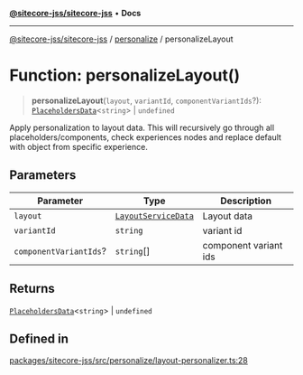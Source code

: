 [**@sitecore-jss/sitecore-jss**](../../README.md) • **Docs**

***

[@sitecore-jss/sitecore-jss](../../README.md) / [personalize](../README.md) / personalizeLayout

# Function: personalizeLayout()

> **personalizeLayout**(`layout`, `variantId`, `componentVariantIds`?): [`PlaceholdersData`](../../layout/type-aliases/PlaceholdersData.md)\<`string`\> \| `undefined`

Apply personalization to layout data. This will recursively go through all placeholders/components, check experiences nodes and replace default with object from specific experience.

## Parameters

| Parameter | Type | Description |
| ------ | ------ | ------ |
| `layout` | [`LayoutServiceData`](../../layout/interfaces/LayoutServiceData.md) | Layout data |
| `variantId` | `string` | variant id |
| `componentVariantIds`? | `string`[] | component variant ids |

## Returns

[`PlaceholdersData`](../../layout/type-aliases/PlaceholdersData.md)\<`string`\> \| `undefined`

## Defined in

[packages/sitecore-jss/src/personalize/layout-personalizer.ts:28](https://github.com/Sitecore/jss/blob/f73438462e859a2e4056c173073deed1d51387b8/packages/sitecore-jss/src/personalize/layout-personalizer.ts#L28)
